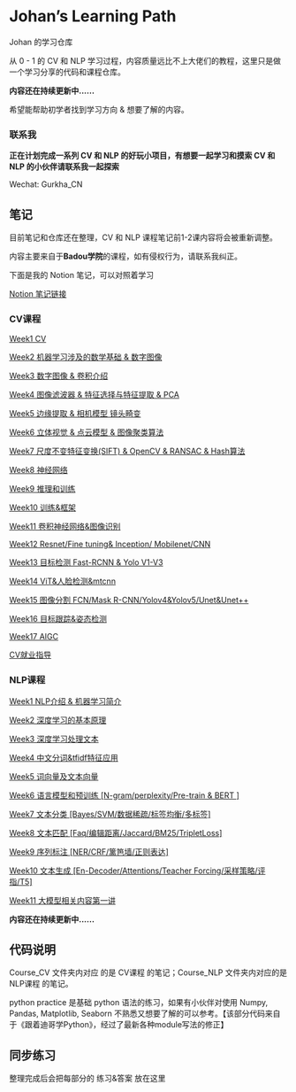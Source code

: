 # Johan’s Learning Path #

Johan 的学习仓库

从 0 - 1 的 CV 和 NLP 学习过程，内容质量远比不上大佬们的教程，这里只是做一个学习分享的代码和课程仓库。

**内容还在持续更新中......**

希望能帮助初学者找到学习方向 & 想要了解的内容。 

### 联系我 ###

**正在计划完成一系列 CV 和 NLP 的好玩小项目，有想要一起学习和摸索 CV 和 NLP 的小伙伴请联系我一起探索**

Wechat: Gurkha_CN

## 笔记 ##

目前笔记和仓库还在整理，CV 和 NLP 课程笔记前1-2课内容将会被重新调整。

内容主要来自于**Badou学院**的课程，如有侵权行为，请联系我纠正。

下面是我的 Notion 笔记，可以对照着学习

[Notion 笔记链接](https://wobbly-fact-044.notion.site/Johan-s-CV-NLP-Notes-10e3c964c00980138368fc9fc1572b01?pvs=73)

### CV课程 ###

[Week1 CV](https://www.notion.so/Week1-CV-10f3c964c00980f08ed6c26c99652dd0?pvs=21)

[Week2 机器学习涉及的数学基础 & 数字图像](https://www.notion.so/Week2-10f3c964c009800fa49ce0c15c91e974?pvs=21)

[Week3 数字图像 & 卷积介绍](https://www.notion.so/Week3-1133c964c00980e4b8f2dca816416e95?pvs=21)

[Week4 图像滤波器 & 特征选择与特征提取 & PCA](https://www.notion.so/Week4-PCA-1173c964c00980f4a26de275223362bf?pvs=21)

[Week5 边缘提取 & 相机模型 镜头畸变](https://www.notion.so/Week5-11d3c964c009801c8befdd6c06998c71?pvs=21)

[Week6 立体视觉 & 点云模型 & 图像聚类算法](https://www.notion.so/Week6-12c3c964c0098019959ff922b4d3d3fa?pvs=21)

[Week7 尺度不变特征变换(SIFT) & OpenCV & RANSAC & Hash算法](https://www.notion.so/Week7-SIFT-OpenCV-RANSAC-Hash-19a3c964c00980498300ceed57dc6792?pvs=21)

[Week8 神经网络](https://www.notion.so/Week8-1393c964c0098060a77ac254139a9d47?pvs=21)

[Week9 推理和训练](https://www.notion.so/Week9-1413c964c009804dbb0dea8dbeffbad9?pvs=21)

[Week10 训练&框架](https://www.notion.so/Week10-14e3c964c00980929937e15d34b4888b?pvs=21)

[Week11 卷积神经网络&图像识别](https://www.notion.so/Week11-14f3c964c00980158899e34546415b61?pvs=21)

[Week12 Resnet/Fine tuning& Inception/ Mobilenet/CNN](https://www.notion.so/Week12-Resnet-Fine-tuning-Inception-Mobilenet-CNN-15d3c964c00980a080f0db054e1f0d51?pvs=21)

[Week13  目标检测 Fast-RCNN & Yolo V1-V3](https://www.notion.so/Week13-Fast-RCNN-Yolo-V1-V3-1643c964c00980cabf79f4d480931f8f?pvs=21)

[Week14 ViT&人脸检测&mtcnn](https://www.notion.so/Week14-ViT-mtcnn-16c3c964c009807a8deafc15c7e0dfe8?pvs=21)

[Week15 图像分割 FCN/Mask R-CNN/Yolov4&Yolov5/Unet&Unet++](https://www.notion.so/Week15-FCN-Mask-R-CNN-Yolov4-Yolov5-Unet-Unet-17c3c964c00980cfae7fd7dc9408f490?pvs=21)

[Week16 目标跟踪&姿态检测](https://www.notion.so/Week16-17d3c964c0098094a4c8d8cbedca36cd?pvs=21)

[Week17 AIGC](https://www.notion.so/Week17-AIGC-1863c964c0098055a975c6ae059d2cd1?pvs=21)

[CV就业指导](https://www.notion.so/CV-1863c964c0098054b117e38cfacd749c?pvs=21)

### NLP课程 ###

[Week1 NLP介绍 & 机器学习简介](https://www.notion.so/Week1-NLP-1513c964c00980a080a0c4eb0d46893f?pvs=21)

[Week2 深度学习的基本原理](https://www.notion.so/Week2-1513c964c00980fea8f9d58414bfb2cd?pvs=21)

[Week3 深度学习处理文本](https://www.notion.so/Week3-1513c964c009801bb029c6080f917608?pvs=21)

[Week4 中文分词&tfidf特征应用](https://www.notion.so/Week4-tfidf-1623c964c009808cafabedc0752d4342?pvs=21)

[Week5 词向量及文本向量](https://www.notion.so/Week5-1683c964c00980ad9d2ac9afc5e25da5?pvs=21)

[Week6 语言模型和预训练 [N-gram/perplexity/Pre-train & BERT ]](https://www.notion.so/Week6-N-gram-perplexity-Pre-train-BERT-16c3c964c00980c8bc5de0f66e8dc09f?pvs=21)

[Week7 文本分类 [Bayes/SVM/数据稀疏/标签均衡/多标签]](https://www.notion.so/Week7-Bayes-SVM-1803c964c00980b99b32f7f7ca96052c?pvs=21)

[Week8 文本匹配 [Faq/编辑距离/Jaccard/BM25/TripletLoss]](https://www.notion.so/Week8-Faq-Jaccard-BM25-TripletLoss-1803c964c00980728b7bccd243b20d71?pvs=21)

[Week9 序列标注 [NER/CRF/篱笆墙/正则表达]](https://www.notion.so/Week9-NER-CRF-1803c964c00980c6ad42d76606052914?pvs=21)

[Week10 文本生成 [En-Decoder/Attentions/Teacher Forcing/采样策略/评指/T5]](https://www.notion.so/Week10-En-Decoder-Attentions-Teacher-Forcing-T5-1923c964c0098089b2aee353d4544678?pvs=21)

[Week11 大模型相关内容第一讲](https://www.notion.so/Week11-19a3c964c00980f086a6e0f1f12eb15f?pvs=21)

**内容还在持续更新中......**

## 代码说明 ##

Course_CV 文件夹内对应 的是 CV课程 的笔记；Course_NLP 文件夹内对应的是 NLP课程 的笔记。

python practice 是基础 python 语法的练习，如果有小伙伴对使用 Numpy, Pandas, Matplotlib, Seaborn 不熟悉又想要了解的可以参考。【该部分代码来自于《跟着迪哥学Python》，经过了最新各种module写法的修正】


## 同步练习 ##

整理完成后会把每部分的 练习&答案 放在这里